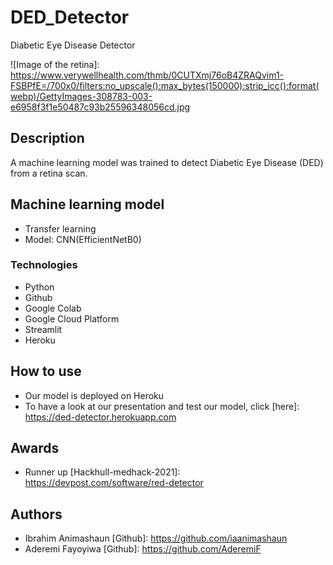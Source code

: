 # DED_Detector
Diabetic Eye Disease Detector

![Image of the retina]: https://www.verywellhealth.com/thmb/0CUTXmj76oB4ZRAQvim1-FSBPfE=/700x0/filters:no_upscale():max_bytes(150000):strip_icc():format(webp)/GettyImages-308783-003-e6958f3f1e50487c93b25596348056cd.jpg

## Description
A machine learning model was trained to detect Diabetic Eye Disease (DED) from a retina scan.

## Machine learning model
- Transfer learning
- Model: CNN(EfficientNetB0)

### Technologies
- Python
- Github
- Google Colab
- Google Cloud Platform
- Streamlit
- Heroku

## How to use
- Our model is deployed on Heroku 
- To have a look at our presentation and test our model, click [here]: https://ded-detector.herokuapp.com

## Awards
- Runner up [Hackhull-medhack-2021]: https://devpost.com/software/red-detector

## Authors
- Ibrahim Animashaun [Github]: https://github.com/iaanimashaun
- Aderemi Fayoyiwa [Github]: https://github.com/AderemiF

